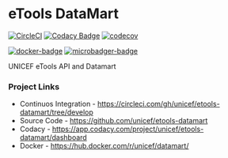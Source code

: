 eTools DataMart
===============

[![CircleCI](https://circleci.com/gh/unicef/etools-datamart/tree/develop.svg?style=svg&circle-token=)](https://circleci.com/gh/unicef/etools-datamart/tree/develop)
[![Codacy Badge](https://api.codacy.com/project/badge/Grade/819135a936894e678066e895604fd24f)](https://www.codacy.com/app/UNICEF/etools-datamart?utm_source=github.com&amp;utm_medium=referral&amp;utm_content=unicef/etools-datamart&amp;utm_campaign=Badge_Grade)
[![codecov](https://codecov.io/gh/unicef/etools-datamart/branch/develop/graph/badge.svg)](https://codecov.io/gh/unicef/etools-datamart)

[![docker-badge]][docker]
[![microbadger-badge]][microbadger-link]


UNICEF eTools API and Datamart



### Project Links

 - Continuos Integration - https://circleci.com/gh/unicef/etools-datamart/tree/develop
 - Source Code - https://github.com/unicef/etools-datamart
 - Codacy - https://app.codacy.com/project/unicef/etools-datamart/dashboard
 - Docker - https://hub.docker.com/r/unicef/datamart/
 

[docker-badge]: https://images.microbadger.com/badges/version/unicef/datamart.svg
[docker]: https://hub.docker.com/r/unicef/datamart "Download docker image"

[microbadger-badge]: https://images.microbadger.com/badges/image/unicef/datamart.svg
[microbadger-link]: https://microbadger.com/images/unicef/datamart "Docker image infos"
